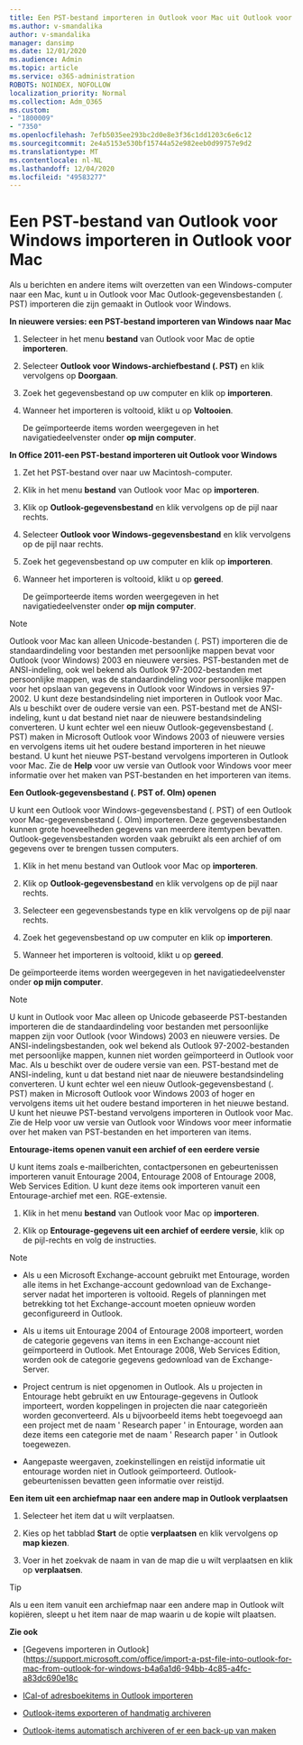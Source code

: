 ```yaml
---
title: Een PST-bestand importeren in Outlook voor Mac uit Outlook voor Windows
ms.author: v-smandalika
author: v-smandalika
manager: dansimp
ms.date: 12/01/2020
ms.audience: Admin
ms.topic: article
ms.service: o365-administration
ROBOTS: NOINDEX, NOFOLLOW
localization_priority: Normal
ms.collection: Adm_O365
ms.custom:
- "1800009"
- "7350"
ms.openlocfilehash: 7efb5035ee293bc2d0e8e3f36c1dd1203c6e6c12
ms.sourcegitcommit: 2e4a5153e530bf15744a52e982eeb0d99757e9d2
ms.translationtype: MT
ms.contentlocale: nl-NL
ms.lasthandoff: 12/04/2020
ms.locfileid: "49583277"
---
```

# <a name="import-a-pst-file-from-outlook-for-windows-to-outlook-for-mac"></a>Een PST-bestand van Outlook voor Windows importeren in Outlook voor Mac 

Als u berichten en andere items wilt overzetten van een Windows-computer naar een Mac, kunt u in Outlook voor Mac Outlook-gegevensbestanden (. PST) importeren die zijn gemaakt in Outlook voor Windows.

**In nieuwere versies: een PST-bestand importeren van Windows naar Mac**

1. Selecteer in het menu **bestand** van Outlook voor Mac de optie **importeren**.

2. Selecteer **Outlook voor Windows-archiefbestand (. PST)** en klik vervolgens op **Doorgaan**.

3. Zoek het gegevensbestand op uw computer en klik op **importeren**.

4. Wanneer het importeren is voltooid, klikt u op **Voltooien**.

   De geïmporteerde items worden weergegeven in het navigatiedeelvenster onder **op mijn computer**.


**In Office 2011-een PST-bestand importeren uit Outlook voor Windows**

1. Zet het PST-bestand over naar uw Macintosh-computer.

2. Klik in het menu **bestand** van Outlook voor Mac op **importeren**.

3. Klik op **Outlook-gegevensbestand** en klik vervolgens op de pijl naar rechts.

4. Selecteer **Outlook voor Windows-gegevensbestand** en klik vervolgens op de pijl naar rechts.

5. Zoek het gegevensbestand op uw computer en klik op **importeren**.

6. Wanneer het importeren is voltooid, klikt u op **gereed**.

   De geïmporteerde items worden weergegeven in het navigatiedeelvenster onder **op mijn computer**.

> [!NOTE]
> Outlook voor Mac kan alleen Unicode-bestanden (. PST) importeren die de standaardindeling voor bestanden met persoonlijke mappen bevat voor Outlook (voor Windows) 2003 en nieuwere versies. PST-bestanden met de ANSI-indeling, ook wel bekend als Outlook 97-2002-bestanden met persoonlijke mappen, was de standaardindeling voor persoonlijke mappen voor het opslaan van gegevens in Outlook voor Windows in versies 97-2002. U kunt deze bestandsindeling niet importeren in Outlook voor Mac. Als u beschikt over de oudere versie van een. PST-bestand met de ANSI-indeling, kunt u dat bestand niet naar de nieuwere bestandsindeling converteren. U kunt echter wel een nieuw Outlook-gegevensbestand (. PST) maken in Microsoft Outlook voor Windows 2003 of nieuwere versies en vervolgens items uit het oudere bestand importeren in het nieuwe bestand. U kunt het nieuwe PST-bestand vervolgens importeren in Outlook voor Mac. Zie de **Help** voor uw versie van Outlook voor Windows voor meer informatie over het maken van PST-bestanden en het importeren van items.

**Een Outlook-gegevensbestand (. PST of. Olm) openen**

U kunt een Outlook voor Windows-gegevensbestand (. PST) of een Outlook voor Mac-gegevensbestand (. Olm) importeren. Deze gegevensbestanden kunnen grote hoeveelheden gegevens van meerdere itemtypen bevatten. Outlook-gegevensbestanden worden vaak gebruikt als een archief of om gegevens over te brengen tussen computers.

1. Klik in het menu bestand van Outlook voor Mac op **importeren**.

2. Klik op **Outlook-gegevensbestand** en klik vervolgens op de pijl naar rechts.

3. Selecteer een gegevensbestands type en klik vervolgens op de pijl naar rechts.

4. Zoek het gegevensbestand op uw computer en klik op **importeren**.

5. Wanneer het importeren is voltooid, klikt u op **gereed**.

De geïmporteerde items worden weergegeven in het navigatiedeelvenster onder **op mijn computer**.

> [!NOTE]
> U kunt in Outlook voor Mac alleen op Unicode gebaseerde PST-bestanden importeren die de standaardindeling voor bestanden met persoonlijke mappen zijn voor Outlook (voor Windows) 2003 en nieuwere versies. De ANSI-indelingsbestanden, ook wel bekend als Outlook 97-2002-bestanden met persoonlijke mappen, kunnen niet worden geïmporteerd in Outlook voor Mac. Als u beschikt over de oudere versie van een. PST-bestand met de ANSI-indeling, kunt u dat bestand niet naar de nieuwere bestandsindeling converteren. U kunt echter wel een nieuw Outlook-gegevensbestand (. PST) maken in Microsoft Outlook voor Windows 2003 of hoger en vervolgens items uit het oudere bestand importeren in het nieuwe bestand. U kunt het nieuwe PST-bestand vervolgens importeren in Outlook voor Mac. Zie de Help voor uw versie van Outlook voor Windows voor meer informatie over het maken van PST-bestanden en het importeren van items. 

**Entourage-items openen vanuit een archief of een eerdere versie**

U kunt items zoals e-mailberichten, contactpersonen en gebeurtenissen importeren vanuit Entourage 2004, Entourage 2008 of Entourage 2008, Web Services Edition. U kunt deze items ook importeren vanuit een Entourage-archief met een. RGE-extensie.

1. Klik in het menu **bestand** van Outlook voor Mac op **importeren**.

2. Klik op **Entourage-gegevens uit een archief of eerdere versie**, klik op de pijl-rechts en volg de instructies.

> [!NOTE]
- Als u een Microsoft Exchange-account gebruikt met Entourage, worden alle items in het Exchange-account gedownload van de Exchange-server nadat het importeren is voltooid. Regels of planningen met betrekking tot het Exchange-account moeten opnieuw worden geconfigureerd in Outlook.

- Als u items uit Entourage 2004 of Entourage 2008 importeert, worden de categorie gegevens van items in een Exchange-account niet geïmporteerd in Outlook. Met Entourage 2008, Web Services Edition, worden ook de categorie gegevens gedownload van de Exchange-Server.

- Project centrum is niet opgenomen in Outlook. Als u projecten in Entourage hebt gebruikt en uw Entourage-gegevens in Outlook importeert, worden koppelingen in projecten die naar categorieën worden geconverteerd. Als u bijvoorbeeld items hebt toegevoegd aan een project met de naam ' Research paper ' in Entourage, worden aan deze items een categorie met de naam ' Research paper ' in Outlook toegewezen.

- Aangepaste weergaven, zoekinstellingen en reistijd informatie uit entourage worden niet in Outlook geïmporteerd. Outlook-gebeurtenissen bevatten geen informatie over reistijd.

**Een item uit een archiefmap naar een andere map in Outlook verplaatsen**

1. Selecteer het item dat u wilt verplaatsen.

2. Kies op het tabblad **Start** de optie **verplaatsen** en klik vervolgens op **map kiezen**.

3. Voer in het zoekvak de naam in van de map die u wilt verplaatsen en klik op **verplaatsen**.

> [!TIP]
> Als u een item vanuit een archiefmap naar een andere map in Outlook wilt kopiëren, sleept u het item naar de map waarin u de kopie wilt plaatsen.

**Zie ook**

- [Gegevens importeren in Outlook] (https://support.microsoft.com/office/import-a-pst-file-into-outlook-for-mac-from-outlook-for-windows-b4a6a1d6-94bb-4c85-a4fc-a83dc690e18c

- [ICal-of adresboekitems in Outlook importeren](https://support.microsoft.com/office/import-ical-or-address-book-items-into-outlook-for-mac-0450a248-6a40-4f84-ba9c-6c545bc11639)


- [Outlook-items exporteren of handmatig archiveren](https://support.microsoft.com/office/export-items-to-an-archive-file-in-outlook-for-mac-281a62bf-cc42-46b1-9ad5-6bda80ca3106)

- [Outlook-items automatisch archiveren of er een back-up van maken](https://support.microsoft.com/office/automatically-archive-or-back-up-outlook-for-mac-items-441fcce5-2262-4b64-ac8c-fa949df989f5)
